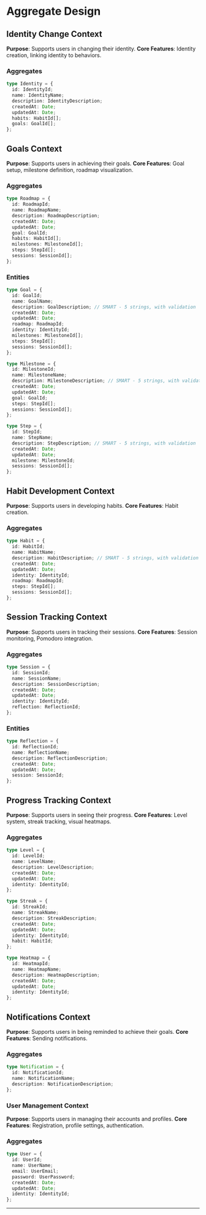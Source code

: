 # Aggregate Design

## Identity Change Context
**Purpose**: Supports users in changing their identity.
**Core Features**: Identity creation, linking identity to behaviors.

### Aggregates

```typescript
type Identity = {
  id: IdentityId;
  name: IdentityName;
  description: IdentityDescription;
  createdAt: Date;
  updatedAt: Date;
  habits: HabitId[];
  goals: GoalId[];
};
```

## Goals Context
**Purpose**: Supports users in achieving their goals.
**Core Features**: Goal setup, milestone definition, roadmap visualization.

### Aggregates

```typescript
type Roadmap = {
  id: RoadmapId;
  name: RoadmapName;
  description: RoadmapDescription;
  createdAt: Date;
  updatedAt: Date;
  goal: GoalId;
  habits: HabitId[];
  milestones: MilestoneId[];
  steps: StepId[];
  sessions: SessionId[];
};
```

### Entities

```typescript
type Goal = {
  id: GoalId;
  name: GoalName;
  description: GoalDescription; // SMART - 5 strings, with validation
  createdAt: Date;
  updatedAt: Date;
  roadmap: RoadmapId;
  identity: IdentityId;
  milestones: MilestoneId[];
  steps: StepId[];
  sessions: SessionId[];
};
```

```typescript
type Milestone = {
  id: MilestoneId;
  name: MilestoneName;
  description: MilestoneDescription; // SMART - 5 strings, with validation
  createdAt: Date;
  updatedAt: Date;
  goal: GoalId;
  steps: StepId[];
  sessions: SessionId[];
};
```

```typescript
type Step = {
  id: StepId;
  name: StepName;
  description: StepDescription; // SMART - 5 strings, with validation
  createdAt: Date;
  updatedAt: Date;
  milestone: MilestoneId;
  sessions: SessionId[];
};
```

## Habit Development Context
**Purpose**: Supports users in developing habits.
**Core Features**: Habit creation.

### Aggregates

```typescript
type Habit = {
  id: HabitId;
  name: HabitName;
  description: HabitDescription; // SMART - 5 strings, with validation
  createdAt: Date;
  updatedAt: Date;
  identity: IdentityId;
  roadmap: RoadmapId;
  steps: StepId[];
  sessions: SessionId[];
};
```

## Session Tracking Context
**Purpose**: Supports users in tracking their sessions.
**Core Features**: Session monitoring, Pomodoro integration.

### Aggregates

```typescript
type Session = {
  id: SessionId;
  name: SessionName;
  description: SessionDescription;
  createdAt: Date;
  updatedAt: Date;
  identity: IdentityId;
  reflection: ReflectionId;
};
```

### Entities

```typescript
type Reflection = {
  id: ReflectionId;
  name: ReflectionName;
  description: ReflectionDescription;
  createdAt: Date;
  updatedAt: Date;
  session: SessionId;
};
```

## Progress Tracking Context
**Purpose**: Supports users in seeing their progress.
**Core Features**: Level system, streak tracking, visual heatmaps.

### Aggregates

```typescript
type Level = {
  id: LevelId;
  name: LevelName;
  description: LevelDescription;
  createdAt: Date;
  updatedAt: Date;
  identity: IdentityId;
};
```

```typescript
type Streak = {
  id: StreakId;
  name: StreakName;
  description: StreakDescription;
  createdAt: Date;
  updatedAt: Date;
  identity: IdentityId;
  habit: HabitId;
};
```

```typescript
type Heatmap = {
  id: HeatmapId;
  name: HeatmapName;
  description: HeatmapDescription;
  createdAt: Date;
  updatedAt: Date;
  identity: IdentityId;
};
```

## Notifications Context
**Purpose**: Supports users in being reminded to achieve their goals.
**Core Features**: Sending notifications.

### Aggregates

```typescript
type Notification = {
  id: NotificationId;
  name: NotificationName;
  description: NotificationDescription;
};
```

### User Management Context
**Purpose**: Supports users in managing their accounts and profiles.
**Core Features**: Registration, profile settings, authentication.

### Aggregates

```typescript
type User = {
  id: UserId;
  name: UserName;
  email: UserEmail;
  password: UserPassword;
  createdAt: Date;
  updatedAt: Date;
  identity: IdentityId;
};
```

---

